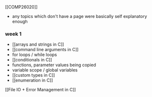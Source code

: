 [[COMP26020]]
- any topics which don't have a page were basically self explanatory enough

### week 1
- [[arrays and strings in C]]
- [[command line arguments in C]]
- for loops / while loops
- [[conditionals in C]]
- functions, parameter values being copied
- variable scope / global variables
- [[custom types in C]]
- [[enumeration in C]]


[[File IO + Error Management in C]]
